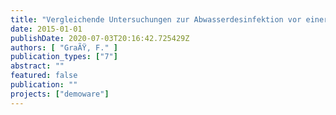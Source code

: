 ```yaml
---
title: "Vergleichende Untersuchungen zur Abwasserdesinfektion vor einer Nutzung als Bewässerungswasser"
date: 2015-01-01
publishDate: 2020-07-03T20:16:42.725429Z
authors: [ "GraÃŸ, F." ]
publication_types: ["7"]
abstract: ""
featured: false
publication: ""
projects: ["demoware"]
---
```


